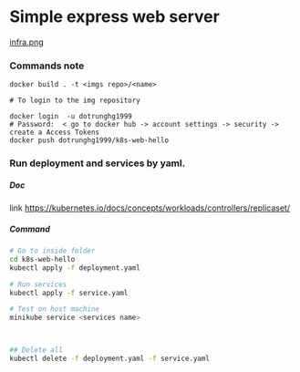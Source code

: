 # Simple express web server

[infra.png](infra.png)

### Commands note

```
docker build . -t <imgs repo>/<name>

# To login to the img repository

docker login  -u dotrunghg1999
# Password:  < go to docker hub -> account settings -> security -> create a Access Tokens 
docker push dotrunghg1999/k8s-web-hello

```



### Run deployment and services by yaml. 

##### Doc
link
https://kubernetes.io/docs/concepts/workloads/controllers/replicaset/

##### Command


```bash
# Go to inside folder
cd k8s-web-hello 
kubectl apply -f deployment.yaml

# Run services
kubectl apply -f service.yaml 

# Test on host machine
minikube service <services name>



## Delete all 
kubectl delete -f deployment.yaml -f service.yaml   
```